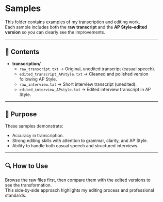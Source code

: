 # Samples

This folder contains examples of my transcription and editing work.  
Each sample includes both the **raw transcript** and the **AP Style–edited version** so you can clearly see the improvements.

---

## 📂 Contents
- **transcription/**
  - `raw_transcript.txt` → Original, unedited transcript (casual speech).
  - `edited_transcript_APstyle.txt` → Cleaned and polished version following AP Style.
  - `raw_interview.txt` → Short interview transcript (unedited).
  - `edited_interview_APstyle.txt` → Edited interview transcript in AP Style.

---

## 📝 Purpose
These samples demonstrate:
- Accuracy in transcription.  
- Strong editing skills with attention to grammar, clarity, and AP Style.  
- Ability to handle both casual speech and structured interviews.

---

## 🔍 How to Use
Browse the raw files first, then compare them with the edited versions to see the transformation.  
This side‑by‑side approach highlights my editing process and professional standards.

